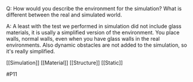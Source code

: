 Q: How would you describe the environment for the simulation? What is different between the real and simulated world.

A: A least with the test we performed in simulation did not include glass materials, it is usally a simplified version of the environment. You place walls, normal walls, even when you have glass walls in the real environments. Also dynamic obstacles are not added to the simulation, so it's really simplified.

[[Simulation]]
[[Material]]
[[Structure]]
[[Static]]

#P11 